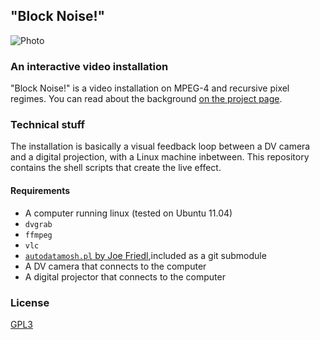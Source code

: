 ## "Block Noise!"
![Photo](http://pixelistik.de/projekte/block-noise/img/P1211973t.jpg)

### An interactive video installation

"Block Noise!" is a video installation on MPEG-4 and recursive pixel regimes.
You can read about the background 
[on the project page](http://pixelistik.de/projekte/block-noise/en.html).

### Technical stuff

The installation is basically a visual feedback loop between a DV camera and
a digital projection, with a Linux machine inbetween. This repository contains
the shell scripts that create the live effect.

#### Requirements

 - A computer running linux (tested on Ubuntu 11.04)
 - `dvgrab`
 - `ffmpeg`
 - `vlc`
 - [`autodatamosh.pl` by Joe Friedl](https://github.com/grampajoe/Autodatamosh),included as a git submodule
 - A DV camera that connects to the computer
 - A digital projector that connects to the computer
 
 ### License
 
 [GPL3](https://www.gnu.org/licenses/gpl-3.0.html)
